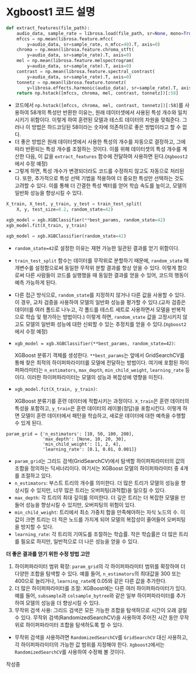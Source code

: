 # Xgboost1 코드 설명







```python
def extract_features(file_path):
    audio_data, sample_rate = librosa.load(file_path, sr=None, mono=True)
    mfccs = np.mean(librosa.feature.mfcc(
        y=audio_data, sr=sample_rate, n_mfcc=40).T, axis=0)
    chroma = np.mean(librosa.feature.chroma_stft(
        y=audio_data, sr=sample_rate).T, axis=0)
    mel = np.mean(librosa.feature.melspectrogram(
        y=audio_data, sr=sample_rate).T, axis=0)
    contrast = np.mean(librosa.feature.spectral_contrast(
        y=audio_data, sr=sample_rate).T, axis=0)
    tonnetz = np.mean(librosa.feature.tonnetz(
        y=librosa.effects.harmonic(audio_data), sr=sample_rate).T, axis=0)
    return np.hstack([mfccs, chroma, mel, contrast, tonnetz])[:58]
```

* 코드에서 `np.hstack([mfccs, chroma, mel, contrast, tonnetz])[:58]`를 사용하여 58개의 특성만 반환한 이유는, 원래 데이터셋에서 사용된 특성 개수와 일치시키기 위함이다.
  이렇게 하여 훈련된 모델과 테스트 데이터의 차원을 맞춰준다. 그러나 이 방법은 하드코딩된 58이라는 숫자에 의존하므로 좋은 방법이라고 할 수 없다.
* 더 좋은 방법은 원래 데이터셋에서 사용한 특성의 개수를 자동으로 결정하고, 그에 따라 반환되는 특성 개수를 조절하는 것이다. 이를 위해 데이터셋의 특성 개수를 계산한 다음, 이 값을 `extract_features` 함수에 전달하여 사용하면 된다.(`Xgboost2`에서 수정 예정)
* 그렇게 하면, 특성 개수가 변경되더라도 코드를 수정하지 않고도 자동으로 처리된다. 또한, 추가적으로 특성 선택 기법을 적용하여 더 중요한 특성만 선택하는 것도 고려할 수 있다. 이를 통해 더 간결한 특성 벡터를 얻어 학습 속도를 높이고, 모델의 일반화 성능을 향상시킬 수 있다.









```python
X_train, X_test, y_train, y_test = train_test_split(
    X, y, test_size=0.2, random_state=42)
```

```python
xgb_model = xgb.XGBClassifier(**best_params, random_state=42)
xgb_model.fit(X_train, y_train)
```

```python
xgb_model = xgb.XGBClassifier(random_state=42)
```

* `random_state=42`로 설정한 이유는 재현 가능한 일관된 결과를 얻기 위함이다. 

* `train_test_split` 함수는 데이터를 무작위로 분할하기 때문에, `random_state` 매개변수를 설정함으로써 동일한 무작위 분할 결과를 항상 얻을 수 있다.
  이렇게 함으로써 다른 사람들이 코드를 실행했을 때 동일한 결과를 얻을 수 있어, 코드의 행동이 예측 가능하게 된다.
  
* 다른 접근 방식으로, `random_state`를 지정하지 않거나 다른 값을 사용할 수 있다. 이 경우, 교차 검증을 사용하여 모델의 일반화 성능을 평가할 수 있다.(교차 검증은 데이터를 여러 폴드로 나누고, 각 폴드를 테스트 세트로 사용하면서 모델을 반복적으로 학습 및 평가하는 방법이다.) 이렇게 하면, `random_state` 값을 고정시키지 않고도 모델의 일반화 성능에 대한 신뢰할 수 있는 추정치를 얻을 수 있다.(`Xgboost2`에서 수정 예정)

* `xgb_model = xgb.XGBClassifier(**best_params, random_state=42)`:

  XGBoost 분류기 객체를 생성한다. `**best_params`는 앞에서 GridSearchCV를 통해 찾은 최적의 하이퍼파라미터를 모델에 전달하는 방법이다. 여기에 포함된 하이퍼파라미터는 `n_estimators`, `max_depth`, `min_child_weight`, `learning_rate` 등이다. 이러한 하이퍼파라미터는 모델의 성능과 복잡성에 영향을 미친다.

* `xgb_model.fit(X_train, y_train)`:

   XGBoost 분류기를 훈련 데이터에 적합시키는 과정이다. `X_train`은 훈련 데이터의 특성을 포함하고, `y_train`은 훈련 데이터의 레이블(정답)을 포함시킨다. 이렇게 하면 모델이 훈련 데이터에서 패턴을 학습하고, 새로운 데이터에 대한 예측을 수행할 수 있게 된다.







```
param_grid = {'n_estimators': [10, 50, 100, 200],
              'max_depth': [None, 10, 20, 30],
              'min_child_weight': [1, 2, 4],
              'learning_rate': [0.1, 0.01, 0.001]}
```

* `param_grid`는 그리드 검색(GridSearchCV)에서 탐색할 하이퍼파라미터의 값의 조합을 정의하는 딕셔너리이다. 여기서는 XGBoost 모델의 하이퍼파라미터 중 4개를 조절하고 있다.
* `n_estimators`: 부스트 트리의 개수를 의미한다. 더 많은 트리가 모델의 성능을 향상시킬 수 있지만, 너무 많은 트리는 오버피팅(과적합)을 일으킬 수 있다.
* `max_depth`: 각 트리의 최대 깊이를 의미한다. 더 깊은 트리는 더 복잡한 모델을 만들어 성능을 향상시킬 수 있지만, 오버피팅의 위험이 있다.
* `min_child_weight`: 트리에서 최소 가중치 합을 만족해야하는 자식 노드의 수. 이 값이 크면 트리는 더 적은 노드를 가지게 되어 모델의 복잡성이 줄어들어 오버피팅을 방지할 수 있다.
* `learning_rate`: 각 트리의 기여도를 조절하는 학습률. 작은 학습률은 더 많은 트리를 필요로 하지만, 일반적으로 더 나은 성능을 얻을 수 있다.

**더 좋은 결과를 얻기 위한 수정 방법 고안**

1. 하이퍼파라미터 범위 확장: `param_grid`의 각 하이퍼파라미터 범위를 확장하여 더 다양한 조합을 탐색할 수 있다. 예를 들어, `n_estimators`의 최대값을 300 또는 400으로 늘리거나, `learning_rate`에 0.05와 같은 다른 값을 추가한다.
2. 더 많은 하이퍼파라미터를 조절: XGBoost에는 다른 여러 하이퍼파라미터가 있다. 예를 들어, `subsample`과 `colsample_bytree`와 같은 일부 하이퍼파라미터를 추가하여 모델의 성능을 더 향상시킬 수 있다.
3. 무작위 검색 사용: 그리드 검색은 모든 가능한 조합을 탐색하므로 시간이 오래 걸릴 수 있다. 무작위 검색(RandomizedSearchCV)을 사용하여 주어진 시간 동안 무작위로 하이퍼파라미터 조합을 탐색하도록 할 수 있다. 

* 무작위 검색을 사용하려면 `RandomizedSearchCV`를 `GridSearchCV` 대신 사용하고, 각 하이퍼파라미터의 가능한 값 범위를 지정해야 한다. `Xgboost2`에서는 `RandomizedSearchCV`를 사용하여 수정해 볼 것이다.





작성중